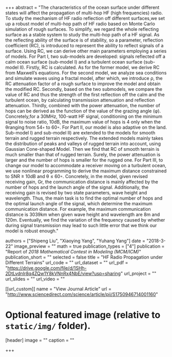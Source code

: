 +++
abstract = "The characteristics of the ocean surface under different states will affect the propagation of multi-hop HF (high frequencies) radio. To study the mechanism of HF radio reflection off different surfaces,we set up a robust model of multi-hop path of HF radio based on Monte Carlo simulation of rough surfaces. To simplify, we regard the whole reflecting surface as a stable system to study the multi-hop path of a HF signal. As the reflecting ability of the surface is of stability, so a parameter, reflection coefficient (RC), is introduced to represent the ability to reflect signals of a surface. Using RC, we can derive other main parameters employing a series of models. For Part I, two sub-models are developed: signals reflected off a calm ocean surface (sub-model I) and a turbulent ocean surface (sub-model II). Firstly, RC is calculated. As for the former model, we derive RC from Maxwell’s equations. For the second model, we analyze sea conditions and simulate waves using a fractal model, after which, we introduce ρ, the RC attenuation factor of a rough surface to improve the model and obtain the modified RC. Secondly, based on the two submodels, we compare the value of RC and thus the strength of the first reflection off the calm and the turbulent ocean, by calculating transmission attenuation and reflection attenuation. Thirdly, combined with the power attenuation, the number of hops can be derived as the function of the value of the grazing angle (φ). Concretely,for a 30MHz, 100-watt HF signal, conditioning on the minimum signal to noise ratio, 10dB, the maximum value of hops is 4 only when the θranging from 54◦ to 60◦. For Part II, our model is also adaptive on the land. Sub-model I) and sub-model II) are extended to the models for smooth terrain and rugged terrain respectively. The extended models mainly takes the distribution of peaks and valleys of rugged terrain into account, using Gaussian Cone-shaped Model. Then we find that RC of smooth terrain is much smaller than that of rugged terrain. Surely, the power attenuation is larger and the number of hops is smaller for the rugged one. For Part III, to change our model to accommodate a receiver moving on a turbulent ocean, we use nonlinear programming to derive the maximum distance constrained to SNR ≥ 10dB and θ ≤ 60◦. Concretely, in the model, given revised receiving gain, Gr, the communication distance is mainly affected by the number of hops and the launch angle of the signal. Additionally, the receiving gain is revised by two state parameters, wave height and wavelength. Thus, the main task is to find the optimal number of hops and the optimal launch angle of the signal, which determine the maximum communication distance. For example, the maximum communication distance is 3039km when given wave height and wavelength are 8m and 120m. Eventually, we find the variation of the frequency caused by whether during signal transmission may lead to such little error that we think our model is robust enough."

authors = ["Shipeng Liu", "Xiaoying Yang", "Yuhang Yang"]
date = "2018-3-22"
image_preview = ""
math = true
publication_types = ["4"]
publication = "Report of *2018 Mathematical Contest in Modeling (MCM/ICM)*"
publication_short = ""
selected = false
title = "HF Radio Propagation under Different Terrains"
url_code = ""
url_dataset = ""
url_pdf = "https://drive.google.com/file/d/1SHh-2DtLvdnIr8q4ZQw1Y8kVNnRx4NbE/view?usp=sharing"
url_project = ""
url_slides = ""
url_video = ""

[[url_custom]]
name = "View Journal Article"
url = "http://www.sciencedirect.com/science/article/pii/S1750946714001160"

# Optional featured image (relative to `static/img/` folder).
[header]
image = ""
caption = ""

+++

